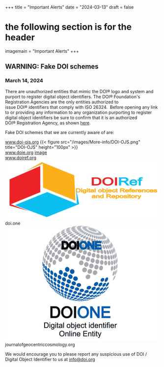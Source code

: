 +++
title = "Important Alerts"
date = "2024-03-13"
draft = false
# the following section is for the header
imagemain = "Important Alerts"
+++

## WARNING: Fake DOI schemes

### March 14, 2024

There are unauthorized entities that mimic the DOI® logo and system and purport to register digital object identifiers. The DOI® Foundation's Registration Agencies are the only entities authorized to issue DOI® identifiers that comply with ISO 26324.  Before opening any link to or providing any information to any organization purporting to register digital object identifiers be sure to confirm that it is an authorized DOI® Registration Agency, as shown [here](/the-community/existing-registration-agencies/).

Fake DOI schemes that we are currently aware of are:

www.doi-ojs.org {{< figure src="/images/More-info/DOI-OJS.png" title="DOI-OJS" height="100px" >}} <br>
www.doie.org [image](images/More-info/doie_logo.webp)<br>
www.doiref.org <img src="/static/images/More-info/doiref.png"> <br>
doi.one <img src="/static/images/More-info/doione.png"><br>
journalofgeocentriccosmology.org <br>


We would encourage you to please report any suspicious use of DOI / Digital Object Identifier to us at [info@doi.org](mailto:info@doi.org)